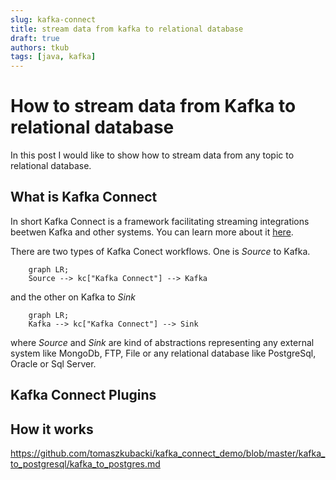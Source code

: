 ```yaml
---
slug: kafka-connect
title: stream data from kafka to relational database
draft: true
authors: tkub
tags: [java, kafka]
---
```


# How to stream data from Kafka to relational database

In this post I would like to show how to stream data from any topic to relational database.

<!-- truncate -->

## What is Kafka Connect

In short Kafka Connect is a framework facilitating streaming integrations beetwen Kafka and other systems.
You can learn more about it [here](https://developer.confluent.io/courses/kafka-connect/intro/).

There are two types of Kafka Conect workflows. One is *Source* to Kafka.

```mermaid
    graph LR;
    Source --> kc["Kafka Connect"] --> Kafka
```
and the other on Kafka to *Sink*
```mermaid
    graph LR;
    Kafka --> kc["Kafka Connect"] --> Sink
```
where *Source* and *Sink* are kind of abstractions representing any external system like MongoDb, FTP, File or any relational database like PostgreSql, Oracle or Sql Server.


## Kafka Connect Plugins


## How it works


https://github.com/tomaszkubacki/kafka_connect_demo/blob/master/kafka_to_postgresql/kafka_to_postgres.md


